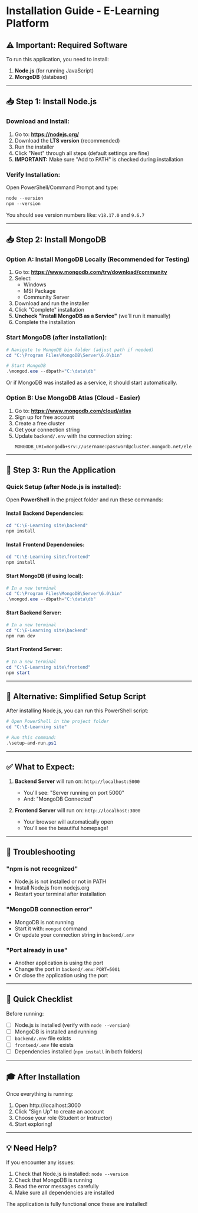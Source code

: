 # Installation Guide - E-Learning Platform

## ⚠️ Important: Required Software

To run this application, you need to install:

1. **Node.js** (for running JavaScript)
2. **MongoDB** (database)

---

## 📥 Step 1: Install Node.js

### Download and Install:
1. Go to: **https://nodejs.org/**
2. Download the **LTS version** (recommended)
3. Run the installer
4. Click "Next" through all steps (default settings are fine)
5. **IMPORTANT:** Make sure "Add to PATH" is checked during installation

### Verify Installation:
Open PowerShell/Command Prompt and type:
```powershell
node --version
npm --version
```

You should see version numbers like: `v18.17.0` and `9.6.7`

---

## 📥 Step 2: Install MongoDB

### Option A: Install MongoDB Locally (Recommended for Testing)

1. Go to: **https://www.mongodb.com/try/download/community**
2. Select:
   - Windows
   - MSI Package
   - Community Server
3. Download and run the installer
4. Click "Complete" installation
5. **Uncheck "Install MongoDB as a Service"** (we'll run it manually)
6. Complete the installation

### Start MongoDB (after installation):
```powershell
# Navigate to MongoDB bin folder (adjust path if needed)
cd "C:\Program Files\MongoDB\Server\6.0\bin"

# Start MongoDB
.\mongod.exe --dbpath="C:\data\db"
```

Or if MongoDB was installed as a service, it should start automatically.

### Option B: Use MongoDB Atlas (Cloud - Easier)
1. Go to: **https://www.mongodb.com/cloud/atlas**
2. Sign up for free account
3. Create a free cluster
4. Get your connection string
5. Update `backend/.env` with the connection string:
   ```
   MONGODB_URI=mongodb+srv://username:password@cluster.mongodb.net/elearning
   ```

---

## 🚀 Step 3: Run the Application

### Quick Setup (after Node.js is installed):

Open **PowerShell** in the project folder and run these commands:

#### Install Backend Dependencies:
```powershell
cd "C:\E-Learning site\backend"
npm install
```

#### Install Frontend Dependencies:
```powershell
cd "C:\E-Learning site\frontend"
npm install
```

#### Start MongoDB (if using local):
```powershell
# In a new terminal
cd "C:\Program Files\MongoDB\Server\6.0\bin"
.\mongod.exe --dbpath="C:\data\db"
```

#### Start Backend Server:
```powershell
# In a new terminal
cd "C:\E-Learning site\backend"
npm run dev
```

#### Start Frontend Server:
```powershell
# In a new terminal
cd "C:\E-Learning site\frontend"
npm start
```

---

## 🎯 Alternative: Simplified Setup Script

After installing Node.js, you can run this PowerShell script:

```powershell
# Open PowerShell in the project folder
cd "C:\E-Learning site"

# Run this command:
.\setup-and-run.ps1
```

---

## ✅ What to Expect:

1. **Backend Server** will run on: `http://localhost:5000`
   - You'll see: "Server running on port 5000"
   - And: "MongoDB Connected"

2. **Frontend Server** will run on: `http://localhost:3000`
   - Your browser will automatically open
   - You'll see the beautiful homepage!

---

## 🔧 Troubleshooting

### "npm is not recognized"
- Node.js is not installed or not in PATH
- Install Node.js from nodejs.org
- Restart your terminal after installation

### "MongoDB connection error"
- MongoDB is not running
- Start it with: `mongod` command
- Or update your connection string in `backend/.env`

### "Port already in use"
- Another application is using the port
- Change the port in `backend/.env`: `PORT=5001`
- Or close the application using the port

---

## 📝 Quick Checklist

Before running:
- [ ] Node.js is installed (verify with `node --version`)
- [ ] MongoDB is installed and running
- [ ] `backend/.env` file exists
- [ ] `frontend/.env` file exists
- [ ] Dependencies installed (`npm install` in both folders)

---

## 🎓 After Installation

Once everything is running:
1. Open http://localhost:3000
2. Click "Sign Up" to create an account
3. Choose your role (Student or Instructor)
4. Start exploring!

---

## 💡 Need Help?

If you encounter any issues:
1. Check that Node.js is installed: `node --version`
2. Check that MongoDB is running
3. Read the error messages carefully
4. Make sure all dependencies are installed

The application is fully functional once these are installed!






